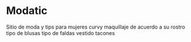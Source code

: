 # Modatic
Sitio de moda y tips para mujeres curvy 
maquillaje de acuerdo a su rostro 
tipo de blusas
tipo de faldas
vestido 
tacones
